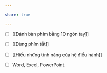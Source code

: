 ---  
share: true  
---  
- [ ] [[Đánh bàn phím bằng 10 ngón tay]]  
- [ ] [[Dùng phím tắt]]  
- [ ] [[Hiểu những tính năng của hệ điều hành]]  
- [ ] Word, Excel, PowerPoint